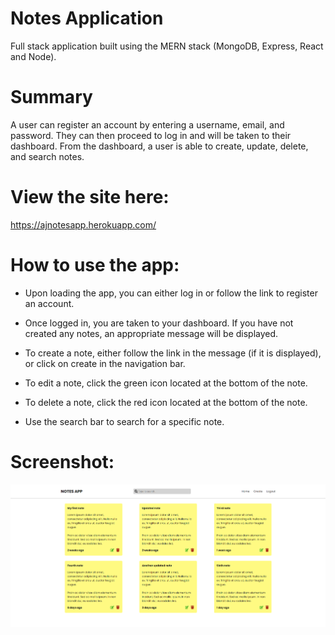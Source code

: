 # Notes Application

Full stack application built using the MERN stack (MongoDB, Express, React and Node).

# Summary

A user can register an account by entering a username, email, and password. They can then proceed to log in and will be taken to their dashboard. From the dashboard, a user is able to create, update, delete, and search notes.

# View the site here:

https://ajnotesapp.herokuapp.com/

# How to use the app:

- Upon loading the app, you can either log in or follow the link to register an account.

- Once logged in, you are taken to your dashboard. If you have not created any notes, an appropriate message will be displayed.

- To create a note, either follow the link in the message (if it is displayed), or click on create in the navigation bar.

- To edit a note, click the green icon located at the bottom of the note.

- To delete a note, click the red icon located at the bottom of the note.

- Use the search bar to search for a specific note.

# Screenshot:

![notes app](https://github.com/ajwilliamss/notes-app/blob/main/notesapp.png)
